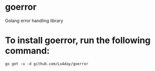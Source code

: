 # goerror
Golang error handling library
# To install goerror, run the following command:
`go get -u -d github.com/LxAday/goerror`
